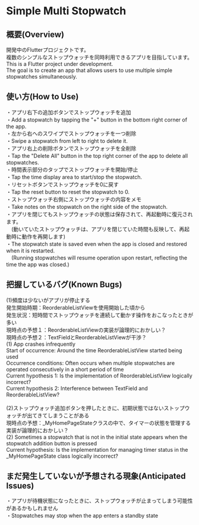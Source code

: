 # Simple Multi Stopwatch

## 概要(Overview)
開発中のFlutterプロジェクトです。<br>
複数のシンプルなストップウォッチを同時利用できるアプリを目指しています。<br>
This is a Flutter project under development. <br>
The goal is to create an app that allows users to use multiple simple stopwatches simultaneously.<br>

## 使い方(How to Use)
・アプリ右下の追加ボタンでストップウォッチを追加 <br>
・Add a stopwatch by tapping the "+" button in the bottom right corner of the app. <br>
・左から右へのスワイプでストップウォッチを一つ削除 <br>
・Swipe a stopwatch from left to right to delete it. <br>
・アプリ右上の削除ボタンでストップウォッチを全削除 <br>
・Tap the "Delete All" button in the top right corner of the app to delete all stopwatches. <br>
・時間表示部分のタップでストップウォッチを開始/停止 <br>
・Tap the time display area to start/stop the stopwatch. <br>
・リセットボタンでストップウォッチを0に戻す <br>
・Tap the reset button to reset the stopwatch to 0. <br>
・ストップウォッチ右側にストップウォッチの内容をメモ <br>
・Take notes on the stopwatch on the right side of the stopwatch. <br>
・アプリを閉じてもストップウォッチの状態は保存されて、再起動時に復元されます。 <br>
　(動いていたストップウォッチは、アプリを閉じていた時間も反映して、再起動時に動作を再開します) <br>
・The stopwatch state is saved even when the app is closed and restored when it is restarted. <br>
　(Running stopwatches will resume operation upon restart, reflecting the time the app was closed.) <br>

## 把握しているバグ(Known Bugs)
(1)頻度は少ないがアプリが停止する<br>
発生開始時期：ReorderableListViewを使用開始した頃から<br>
発生状況：短時間でストップウォッチを連続して動かす操作をおこなったときが多い<br>
現時点の予想１：ReorderableListViewの実装が論理的におかしい？<br>
現時点の予想２：TextFieldとReorderableListViewが干渉？<br>
(1) App crashes infrequently<br>
Start of occurrence: Around the time ReorderableListView started being used<br>
Occurrence conditions: Often occurs when multiple stopwatches are operated consecutively in a short period of time<br>
Current hypothesis 1: Is the implementation of ReorderableListView logically incorrect?<br>
Current hypothesis 2: Interference between TextField and ReorderableListView?<br>
<br>
(2)ストップウォッチ追加ボタンを押したときに、初期状態ではないストップウォッチが出てきてしまうことがある<br>
現時点の予想：_MyHomePageStateクラスの中で、タイマーの状態を管理する実装が論理的におかしい？<br>
(2) Sometimes a stopwatch that is not in the initial state appears when the stopwatch addition button is pressed<br>
Current hypothesis: Is the implementation for managing timer status in the _MyHomePageState class logically incorrect?<br>

## まだ発生していないが予想される現象(Anticipated Issues)
・アプリが待機状態になったときに、ストップウォッチが止まってしまう可能性があるかもしれません<br>
・Stopwatches may stop when the app enters a standby state<br>